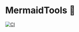# MermaidTools 🧜

[![CI](https://github.com/wookay/MermaidTools.jl/actions/workflows/actions.yml/badge.svg)](https://github.com/wookay/MermaidTools.jl/actions/workflows/actions.yml)
